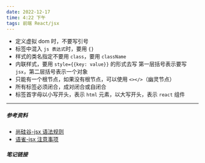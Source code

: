 ```yaml
---
date: 2022-12-17
time: 4:22 下午
tags: 前端 React/jsx
---
```


- 定义虚拟 dom 时，不要写引号
- 标签中混入 `js 表达式`时，要用 `{}`
- 样式的类名指定不要用 `class`，要用 `className`
- 内联样式，要用 `style={{key: value}}` 的形式去写
  第一层括号表示要写 `jsx`，第二层括号表示一个对象
- 只能有一个根节点，如果没有根节点，可以使用 `<></>`（幽灵节点）
- 所有标签必须闭合，成对闭合或自闭合
- 标签首字母以小写开头，表示 `html` 元素，以大写开头，表示 `react` 组件

---
##### 参考资料
- [尚硅谷-jsx 语法规则](https://www.bilibili.com/video/BV1wy4y1D7JT?p=5)
- [语雀-jsx 注意事项](https://www.yuque.com/fechaichai/qeamqf/xbai87#OTIgn)

##### 笔记链接
